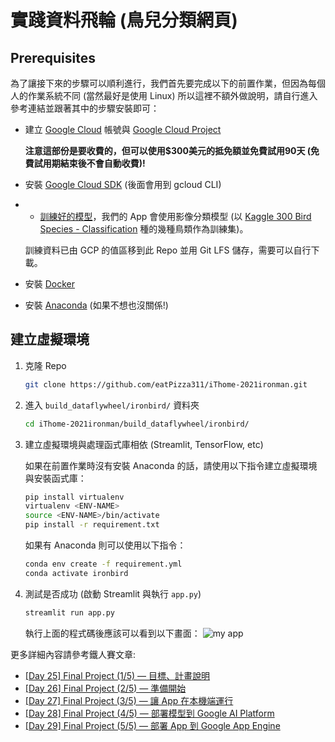 # 實踐資料飛輪 (鳥兒分類網頁)
## Prerequisites
為了讓接下來的步驟可以順利進行，我們首先要完成以下的前置作業，但因為每個人的作業系統不同 (當然最好是使用 Linux) 所以這裡不額外做說明，請自行進入參考連結並跟著其中的步驟安裝即可：
- 建立 [Google Cloud](https://cloud.google.com/gcp) 帳號與 [Google Cloud Project](https://cloud.google.com/resource-manager/docs/creating-managing-projects)

    **注意這部份是要收費的，但可以使用$300美元的抵免額並免費試用90天 (免費試用期結束後不會自動收費)!**
- 安裝 [Google Cloud SDK](https://cloud.google.com/sdk/docs/install) (後面會用到 gcloud CLI)
- - [訓練好的模型](https://github.com/eatPizza311/iThome-2021ironman/blob/main/build_dataflywheel/model_training.ipynb)，我們的 App 會使用影像分類模型 (以 [Kaggle 300 Bird Species - Classification](https://www.kaggle.com/gpiosenka/100-bird-species) 種的幾種鳥類作為訓練集)。
   
  訓練資料已由 GCP 的值區移到此 Repo 並用 Git LFS 儲存，需要可以自行下載。
  
- 安裝 [Docker](https://docs.docker.com/get-docker/)
- 安裝 [Anaconda](https://www.anaconda.com/products/individual) (如果不想也沒關係!)

## 建立虛擬環境
1. 克隆 Repo
    ```bash
    git clone https://github.com/eatPizza311/iThome-2021ironman.git
    ```
2. 進入 `build_dataflywheel/ironbird/` 資料夾
    ```bash
    cd iThome-2021ironman/build_dataflywheel/ironbird/
    ```
3. 建立虛擬環境與處理函式庫相依 (Streamlit, TensorFlow, etc)

    如果在前置作業時沒有安裝 Anaconda 的話，請使用以下指令建立虛擬環境與安裝函式庫：
    ```bash
    pip install virtualenv
    virtualenv <ENV-NAME>
    source <ENV-NAME>/bin/activate
    pip install -r requirement.txt
    ```
    如果有 Anaconda 則可以使用以下指令：
    ```bash
    conda env create -f requirement.yml
    conda activate ironbird
    ```
4. 測試是否成功 (啟動 Streamlit 與執行 `app.py`)
    ```bash
    streamlit run app.py
    ```
    執行上面的程式碼後應該可以看到以下畫面：
    ![my app](https://i.imgur.com/AsRa3dk.png)

更多詳細內容請參考鐵人賽文章:
- [[Day 25] Final Project (1/5) — 目標、計畫說明](https://ithelp.ithome.com.tw/articles/10279962)
- [[Day 26] Final Project (2/5) — 準備開始](https://ithelp.ithome.com.tw/articles/10280136)
- [[Day 27] Final Project (3/5) — 讓 App 在本機端運行](https://ithelp.ithome.com.tw/articles/10280584)
- [[Day 28] Final Project (4/5) — 部署模型到 Google AI Platform](https://ithelp.ithome.com.tw/articles/10281097)
- [[Day 29] Final Project (5/5) — 部署 App 到 Google App Engine](https://ithelp.ithome.com.tw/articles/10281139)
